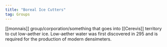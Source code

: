 ```yaml
---
title: "Boreal Ice Cutters"
tag: Groups
---
```


[[monnais]] group/corporation/something that goes into [[Cerevis]] territory to cut low-aether ice. Low-aether water was first discovered in 295 and is required for the production of modern densimeters.
